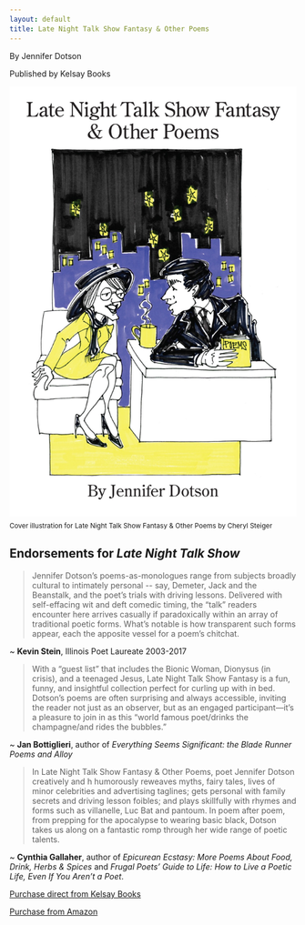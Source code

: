 ```yaml
---
layout: default
title: Late Night Talk Show Fantasy & Other Poems
---
```


<!-- # Late Night Talk Show Fantasy & Other Poems -->

By Jennifer Dotson

Published by Kelsay Books

![Cover of Late Night Talk Show Fantasy & Other Poems](images/talkshowcover.jpeg)
<sub>Cover illustration for Late Night Talk Show Fantasy & Other Poems by Cheryl Steiger</sub>

## Endorsements for _Late Night Talk Show_

>Jennifer Dotson’s poems-as-monologues range from subjects broadly cultural to
intimately personal -- say, Demeter, Jack and the Beanstalk, and the poet’s trials
with driving lessons. Delivered with self-effacing wit and deft comedic timing, the
“talk” readers encounter here arrives casually if paradoxically within an array of
traditional poetic forms. What’s notable is how transparent such forms appear, each
the apposite vessel for a poem’s chitchat.

~ **Kevin Stein**, Illinois Poet Laureate 2003-2017


>With a “guest list” that includes the Bionic Woman, Dionysus (in crisis), and a
teenaged Jesus, Late Night Talk Show Fantasy is a fun, funny, and insightful
collection perfect for curling up with in bed. Dotson’s poems are often surprising
and always accessible, inviting the reader not just as an observer, but as an engaged
participant—it’s a pleasure to join in as this “world famous poet/drinks the
champagne/and rides the bubbles.”

~ **Jan Bottiglieri**, author of _Everything Seems Significant: the Blade Runner Poems and Alloy_



>In Late Night Talk Show Fantasy & Other Poems, poet Jennifer Dotson creatively and h
humorously reweaves myths, fairy tales, lives of minor celebrities and advertising
taglines; gets personal with family secrets and driving lesson foibles; and plays
skillfully with rhymes and forms such as villanelle, Luc Bat and pantoum. In poem
after poem, from prepping for the apocalypse to wearing basic black, Dotson takes us
along on a fantastic romp through her wide range of poetic talents.

~ **Cynthia Gallaher**, author of _Epicurean Ecstasy: More Poems About Food, Drink, Herbs & Spices_ and _Frugal Poets’ Guide to Life: How to Live a Poetic Life, Even If You Aren’t a Poet_.


[Purchase direct from Kelsay Books](https://kelsaybooks.com/products/late-night-talk-show-fantasy-other-poems?_pos=1&_sid=2a34b182f&_ss=r)

[Purchase from Amazon](https://www.amazon.com/Late-Night-Fantasy-Other-Poems/dp/1952326036/ref=sr_1_2?dchild=1&keywords=late+night+talk+show+fantasy+jennifer+dotson&qid=1592663757&sr=8-2)
